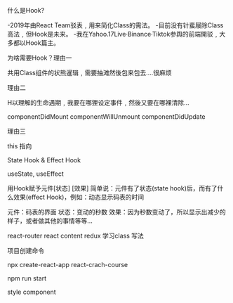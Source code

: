 什么是Hook?

-2019年由React Team驳表﹐用来简化Class的需法。
-目前没有针蜚屦除Class高法﹐但Hook是未来。
-我在Yahoo.17Live·Binance·Tiktok参舆的前端開驳﹐大多都以Hook篇主。

为啥需要Hook？理由一

共用Class组件的状熊暹辑﹐需要抽滩然後包来包去....很麻烦

理由二

H以理解的生命遇期﹐我要在哪狸设定事件﹐然後又要在哪裸清除...

componentDidMount
componentWillUnmount
componentDidUpdate

理由三

this 指向

State Hook & Effect Hook 

useState, useEffect

用Hook赋予元件[状态] [效果] 
简单说：元件有了状态(state hook)后，而有了什么效果(effect Hook)，例如：动态显示码表的时间

元件：码表的界面
状态：变动的秒数
效果：因为秒数变动了，所以显示出减少的样子，或者做其他的事情等等...

react-router
react content
redux
学习class 写法

项目创建命令

npx create-react-app react-crach-course

npm run start

style component








